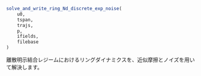 ```julia
solve_and_write_ring_Nd_discrete_exp_noise(
    u0,
    tspan,
    trajs,
    p,
    ifields,
    filebase
)

```

離散明示結合レジームにおけるリングダイナミクスを、近似摩擦とノイズを用いて解決します。
